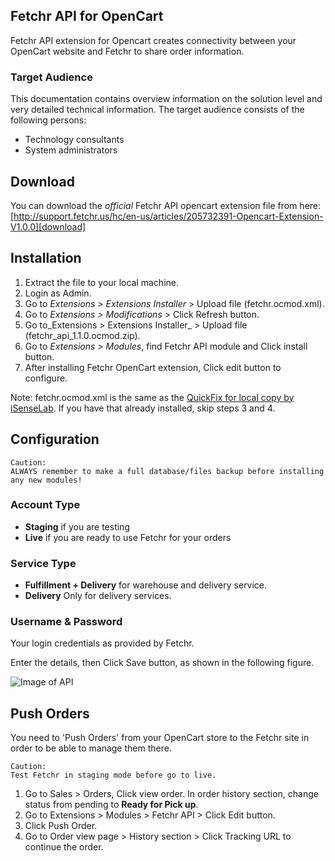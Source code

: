 Fetchr API for OpenCart
---
Fetchr API extension for Opencart creates connectivity between your OpenCart website and Fetchr to share order information. 

### Target Audience

This documentation contains overview information on the solution level and very detailed technical information. The target audience consists of the following persons:

- Technology consultants
- System administrators


## Download
You can download the _official_ Fetchr API opencart extension file from here:  
[http://support.fetchr.us/hc/en-us/articles/205732391-Opencart-Extension-V1.0.0][download]

## Installation 

1. Extract the file to your local machine.
2. Login as Admin.
3. Go to _Extensions > Extensions Installer_ > Upload file (fetchr.ocmod.xml).
4. Go to _Extensions > Modifications_ > Click Refresh button.
5. Go to_Extensions > Extensions Installer_ > Upload file (fetchr_api_1.1.0.ocmod.zip).
6. Go to _Extensions > Modules_, find Fetchr API module and Click install button.
7. After installing Fetchr OpenCart extension, Click edit button to configure.

Note: fetchr.ocmod.xml is the same as the [QuickFix for local copy by iSenseLab][localcopy]. If you have that already installed, skip steps 3 and 4.

## Configuration

    Caution:
    ALWAYS remember to make a full database/files backup before installing any new modules!
    
### Account Type
- **Staging** if you are testing 
- **Live** if you are ready to use Fetchr for your orders

### Service Type
- **Fulfillment + Delivery** for warehouse and delivery service.
- **Delivery** Only for delivery services.

### Username & Password
Your login credentials as provided by Fetchr.

Enter the details, then Click Save button, as shown in the following figure.

![Image of API](http://support.fetchr.us/hc/en-us/article_attachments/202249402/image00.png)

## Push Orders
You need to 'Push Orders' from your OpenCart store to the Fetchr site in order to be able to manage them there. 

    Caution:
    Test Fetchr in staging mode before go to live.
    
1. Go to Sales > Orders, Click view order. In order history section, change status from pending to **Ready for Pick up**.
2. Go to Extensions > Modules > Fetchr API > Click Edit button.
3. Click Push Order.
4. Go to Order view page > History section > Click Tracking URL to continue the order.


[download]: http://support.fetchr.us/hc/en-us/articles/205732391-Opencart-Extension-V1-0
[documentation]: http://support.fetchr.us/hc/en-us/article_attachments/202237701/OpenCart-API-Extension_InstallationGuide_V1.0.pdf
[localcopy]: http://www.opencart.com/index.php?route=extension/extension/info&extension_id=18892

